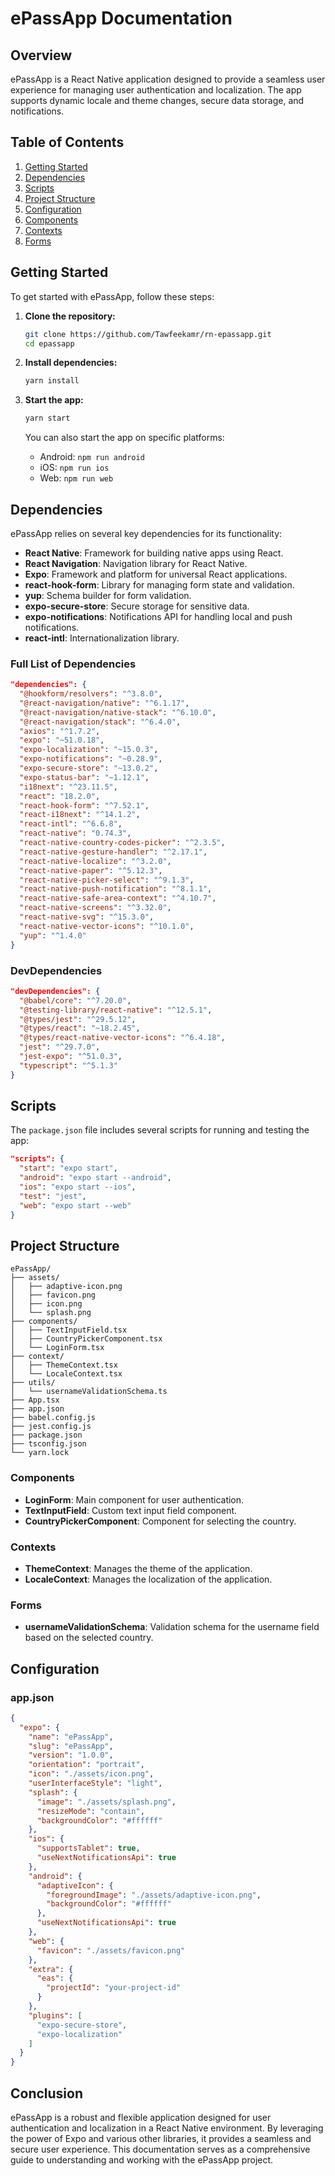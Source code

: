 # ePassApp Documentation

## Overview

ePassApp is a React Native application designed to provide a seamless user experience for managing user authentication and localization. The app supports dynamic locale and theme changes, secure data storage, and notifications.

## Table of Contents

1. [Getting Started](#getting-started)
2. [Dependencies](#dependencies)
3. [Scripts](#scripts)
4. [Project Structure](#project-structure)
5. [Configuration](#configuration)
6. [Components](#components)
7. [Contexts](#contexts)
8. [Forms](#forms)

## Getting Started

To get started with ePassApp, follow these steps:

1. **Clone the repository:**
   ```sh
   git clone https://github.com/Tawfeekamr/rn-epassapp.git
   cd epassapp
   ```

2. **Install dependencies:**
   ```sh
   yarn install
   ```

3. **Start the app:**
   ```sh
   yarn start
   ```

   You can also start the app on specific platforms:
    - Android: `npm run android`
    - iOS: `npm run ios`
    - Web: `npm run web`

## Dependencies

ePassApp relies on several key dependencies for its functionality:

- **React Native**: Framework for building native apps using React.
- **React Navigation**: Navigation library for React Native.
- **Expo**: Framework and platform for universal React applications.
- **react-hook-form**: Library for managing form state and validation.
- **yup**: Schema builder for form validation.
- **expo-secure-store**: Secure storage for sensitive data.
- **expo-notifications**: Notifications API for handling local and push notifications.
- **react-intl**: Internationalization library.

### Full List of Dependencies

```json
"dependencies": {
  "@hookform/resolvers": "^3.8.0",
  "@react-navigation/native": "^6.1.17",
  "@react-navigation/native-stack": "^6.10.0",
  "@react-navigation/stack": "^6.4.0",
  "axios": "^1.7.2",
  "expo": "~51.0.18",
  "expo-localization": "~15.0.3",
  "expo-notifications": "~0.28.9",
  "expo-secure-store": "~13.0.2",
  "expo-status-bar": "~1.12.1",
  "i18next": "^23.11.5",
  "react": "18.2.0",
  "react-hook-form": "^7.52.1",
  "react-i18next": "^14.1.2",
  "react-intl": "^6.6.8",
  "react-native": "0.74.3",
  "react-native-country-codes-picker": "^2.3.5",
  "react-native-gesture-handler": "^2.17.1",
  "react-native-localize": "^3.2.0",
  "react-native-paper": "^5.12.3",
  "react-native-picker-select": "^9.1.3",
  "react-native-push-notification": "^8.1.1",
  "react-native-safe-area-context": "^4.10.7",
  "react-native-screens": "^3.32.0",
  "react-native-svg": "^15.3.0",
  "react-native-vector-icons": "^10.1.0",
  "yup": "^1.4.0"
}
```

### DevDependencies

```json
"devDependencies": {
  "@babel/core": "^7.20.0",
  "@testing-library/react-native": "^12.5.1",
  "@types/jest": "^29.5.12",
  "@types/react": "~18.2.45",
  "@types/react-native-vector-icons": "^6.4.18",
  "jest": "^29.7.0",
  "jest-expo": "^51.0.3",
  "typescript": "^5.1.3"
}
```

## Scripts

The `package.json` file includes several scripts for running and testing the app:

```json
"scripts": {
  "start": "expo start",
  "android": "expo start --android",
  "ios": "expo start --ios",
  "test": "jest",
  "web": "expo start --web"
}
```

## Project Structure

```
ePassApp/
├── assets/
│   ├── adaptive-icon.png
│   ├── favicon.png
│   ├── icon.png
│   └── splash.png
├── components/
│   ├── TextInputField.tsx
│   ├── CountryPickerComponent.tsx
│   └── LoginForm.tsx
├── context/
│   ├── ThemeContext.tsx
│   └── LocaleContext.tsx
├── utils/
│   └── usernameValidationSchema.ts
├── App.tsx
├── app.json
├── babel.config.js
├── jest.config.js
├── package.json
├── tsconfig.json
└── yarn.lock
```

### Components

- **LoginForm**: Main component for user authentication.
- **TextInputField**: Custom text input field component.
- **CountryPickerComponent**: Component for selecting the country.

### Contexts

- **ThemeContext**: Manages the theme of the application.
- **LocaleContext**: Manages the localization of the application.

### Forms

- **usernameValidationSchema**: Validation schema for the username field based on the selected country.

## Configuration

### app.json

```json
{
  "expo": {
    "name": "ePassApp",
    "slug": "ePassApp",
    "version": "1.0.0",
    "orientation": "portrait",
    "icon": "./assets/icon.png",
    "userInterfaceStyle": "light",
    "splash": {
      "image": "./assets/splash.png",
      "resizeMode": "contain",
      "backgroundColor": "#ffffff"
    },
    "ios": {
      "supportsTablet": true,
      "useNextNotificationsApi": true
    },
    "android": {
      "adaptiveIcon": {
        "foregroundImage": "./assets/adaptive-icon.png",
        "backgroundColor": "#ffffff"
      },
      "useNextNotificationsApi": true
    },
    "web": {
      "favicon": "./assets/favicon.png"
    },
    "extra": {
      "eas": {
        "projectId": "your-project-id"
      }
    },
    "plugins": [
      "expo-secure-store",
      "expo-localization"
    ]
  }
}
```

## Conclusion

ePassApp is a robust and flexible application designed for user authentication and localization in a React Native environment. By leveraging the power of Expo and various other libraries, it provides a seamless and secure user experience. This documentation serves as a comprehensive guide to understanding and working with the ePassApp project.
